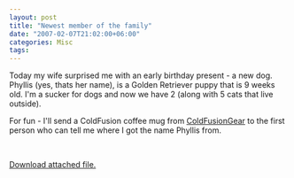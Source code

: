 ```yaml
---
layout: post
title: "Newest member of the family"
date: "2007-02-07T21:02:00+06:00"
categories: Misc 
tags: 
---
```


Today my wife surprised me with an early birthday present - a new dog. Phyllis (yes, thats her name), is a Golden Retriever puppy that is 9 weeks old. I'm a sucker for dogs and now we have 2 (along with 5 cats that live outside). 

For fun - I'll send a ColdFusion coffee mug from <a href="http://coldfusiongear.com/cfgear/index.cfm">ColdFusionGear</a> to the first person who can tell me where I got the name Phyllis from.

<br clear="left" /><p><a href='enclosures/D%3A%5Cwebsites%5Cdev%2Ecamdenfamily%2Ecom%5Cenclosures%2Fphyllis%2Ejpg'>Download attached file.</a></p>